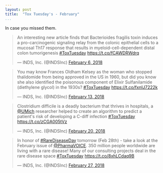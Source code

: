 ```yaml
---
layout: post  
title:  "Tox Tuesday's - February"  
...
```


In case you missed them.

<blockquote class="twitter-tweet" data-lang="en"><p lang="en" dir="ltr">An interesting new article finds that Bacterioides fragilis toxin induces a pro-carcinogenic signaling relay from the colonic epithelial cells to a mucosal Th17 response that results in myeloid-cell-dependent distal colon tumorigenesis <a href="https://twitter.com/hashtag/ToxTuesday?src=hash&amp;ref_src=twsrc%5Etfw">#ToxTuesday</a> <a href="https://t.co/fCAWDRWdrq">https://t.co/fCAWDRWdrq</a></p>&mdash; INDS, Inc. (@INDSInc) <a href="https://twitter.com/INDSInc/status/960872167146745856?ref_src=twsrc%5Etfw">February 6, 2018</a></blockquote>
<script async src="https://platform.twitter.com/widgets.js" charset="utf-8"></script>

<blockquote class="twitter-tweet" data-lang="en"><p lang="en" dir="ltr">You may know Frances Oldham Kelsey as the woman who stopped thalidomide from being approved in the US in 1960, but did you know she also identified the poisonous component of Elixir Sulfanilamide (diethylene glycol) in the 1930s? <a href="https://twitter.com/hashtag/ToxTuesday?src=hash&amp;ref_src=twsrc%5Etfw">#ToxTuesday</a> <a href="https://t.co/fxnIJ7222k">https://t.co/fxnIJ7222k</a></p>&mdash; INDS, Inc. (@INDSInc) <a href="https://twitter.com/INDSInc/status/963453624897671170?ref_src=twsrc%5Etfw">February 13, 2018</a></blockquote>
<script async src="https://platform.twitter.com/widgets.js" charset="utf-8"></script>

<blockquote class="twitter-tweet" data-lang="en"><p lang="en" dir="ltr">Clostridium difficile is a deadly bacterium that thrives in hospitals, a <a href="https://twitter.com/UMich?ref_src=twsrc%5Etfw">@UMich</a> researcher helped to create an algorithm to predict a patient&#39;s risk of developing a C-diff infection <a href="https://twitter.com/hashtag/ToxTuesday?src=hash&amp;ref_src=twsrc%5Etfw">#ToxTuesday</a> <a href="https://t.co/zCGA005tVz">https://t.co/zCGA005tVz</a></p>&mdash; INDS, Inc. (@INDSInc) <a href="https://twitter.com/INDSInc/status/965945916220936193?ref_src=twsrc%5Etfw">February 20, 2018</a></blockquote>
<script async src="https://platform.twitter.com/widgets.js" charset="utf-8"></script>

<blockquote class="twitter-tweet" data-lang="en"><p lang="en" dir="ltr">In honor of <a href="https://twitter.com/hashtag/RareDiseaseDay?src=hash&amp;ref_src=twsrc%5Etfw">#RareDiseaseDay</a> tomorrow (Feb 28th) - take a look at the February issue of <a href="https://twitter.com/PharmaVOICE?ref_src=twsrc%5Etfw">@PharmaVOICE</a>. 350 million people worldwide are living with a rare disease! Many of our consulting projects deal in the rare disease space <a href="https://twitter.com/hashtag/ToxTuesday?src=hash&amp;ref_src=twsrc%5Etfw">#ToxTuesday</a> <a href="https://t.co/8xhLCdaq9B">https://t.co/8xhLCdaq9B</a></p>&mdash; INDS, Inc. (@INDSInc) <a href="https://twitter.com/INDSInc/status/968485317421555712?ref_src=twsrc%5Etfw">February 27, 2018</a></blockquote>
<script async src="https://platform.twitter.com/widgets.js" charset="utf-8"></script>
